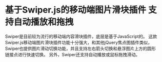 # 基于Swiper.js的移动端图片滑块插件 支持自动播放和拖拽


Swiper是目前较为流行的移动端内容滑块插件，底层是基于JavaScript的。
这款Swiper.js移动端图片滑块插件功能十分强大，和其他jQuery焦点图插件类似，Swiper也提供图片滑动切换功能，并且支持左右箭头切换和悬浮图片上方的圆形链接点进行快速切换。
另外，Swiper还支持自动播放或鼠标拖拽滑动。
